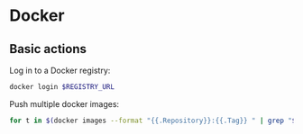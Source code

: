 # Docker

## Basic actions

Log in to a Docker registry:

```bash
docker login $REGISTRY_URL
```

Push multiple docker images:

```bash
for t in $(docker images --format "{{.Repository}}:{{.Tag}} " | grep "$IMAGE_NAME"); do docker push "${t}"; done
```

